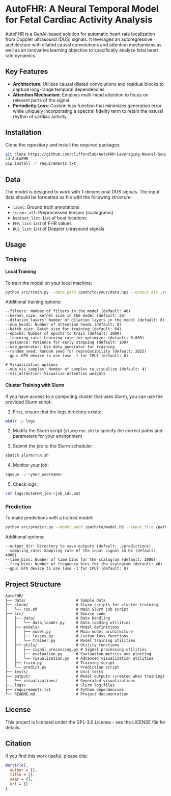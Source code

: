 # AutoFHR: A Neural Temporal Model for Fetal Cardiac Activity Analysis

AutoFHR is a GenAI-based solution for automatic heart rate localization from Doppler ultrasound (DUS) signals. It leverages an autoregressive architecture with dilated causal convolutions and attention mechanisms as well as an innovative learning objective to specifically analyze fetal heart rate dynamics.

## Key Features

- **Architecture**: Utilizes causal dilated convolutions and residual blocks to capture long-range temporal dependencies
- **Attention Mechanism**: Employs multi-head attention to focus on relevant parts of the signal
- **Periodicity Loss**: Custom loss function that minimizes generation error while uniquely incorporating a spectral fidelity term to retain the natural rhythm of cardiac activity

## Installation

Clone the repository and install the required packages:

```bash
git clone https://github.com/cliffordlab/AutoFHR-Leveraging-Neural-Sequential-Modeling-for-Ultrasound-Analysis.git
cd AutoFHR
pip install -r requirements.txt
```

## Data

The model is designed to work with 1-dimensional DUS signals. The input data should be formatted as file with the following structure:

- `label`: Ground truth annotations
- `tensor_all`: Preprocessed tensors (scalograms)
- `beatset_list`: List of beat locations
- `FHR_list`: List of FHR values
- `DUS_list`: List of Doppler ultrasound signals

## Usage

### Training

#### Local Training

To train the model on your local machine:

```bash
python src/train.py --data_path /path/to/your/data.npz --output_dir ./output
```

Additional training options:
```
--filters: Number of filters in the model (default: 40)
--kernel_size: Kernel size in the model (default: 20)
--dilation_layers: Number of dilation layers in the model (default: 8)
--num_heads: Number of attention heads (default: 8)
--batch_size: Batch size for training (default: 64)
--epochs: Number of epochs to train (default: 1000)
--learning_rate: Learning rate for optimizer (default: 0.005)
--patience: Patience for early stopping (default: 100)
--use_generator: Use data generator for training
--random_seed: Random seed for reproducibility (default: 2025)
--gpu: GPU device to use (use -1 for CPU) (default: 0)

# Visualization options
--num_vis_samples: Number of samples to visualize (default: 4)
--vis_attention: Visualize attention weights
```

#### Cluster Training with Slurm

If you have access to a computing cluster that uses Slurm, you can use the provided Slurm script:

1. First, ensure that the logs directory exists:
```bash
mkdir -p logs
```

2. Modify the Slurm script (`slurm/run.sh`) to specify the correct paths and parameters for your environment

3. Submit the job to the Slurm scheduler:
```bash
sbatch slurm/run.sh
```

4. Monitor your job:
```bash
squeue -u <your_username>
```

5. Check logs:
```bash
cat logs/AutoFHR_job-<job_id>.out
```

### Prediction

To make predictions with a trained model:

```bash
python src/predict.py --model_path /path/to/model.h5 --input_file /path/to/signal.wav
```

Additional options:
```
--output_dir: Directory to save outputs (default: ./predictions)
--sampling_rate: Sampling rate of the input signal in Hz (default: 4000)
--time_bins: Number of time bins for the scalogram (default: 1000)
--freq_bins: Number of frequency bins for the scalogram (default: 40)
--gpu: GPU device to use (use -1 for CPU) (default: 0)
```

## Project Structure

```
AutoFHR/
├── data/                      # Sample data
├── slurm/                     # Slurm scripts for cluster training
│   └── run.sh                 # Main Slurm job script
├── src/                       # Source code
│   ├── data/                  # Data handling
│   │   └── data_loader.py     # Data loading utilities
│   ├── models/                # Model definitions
│   │   ├── model.py           # Main model architecture
│   │   ├── losses.py          # Custom loss functions
│   │   └── trainer.py         # Model training utilities
│   ├── utils/                 # Utility functions
│   │   ├── signal_processing.py # Signal processing utilities
│   │   ├── evaluation.py      # Evaluation metrics and plotting
│   │   └── visualization.py   # Advanced visualization utilities
│   ├── train.py               # Training script
│   └── predict.py             # Prediction script
├── tests/                     # Unit tests
├── output/                    # Model outputs (created when training)
│   └── visualizations/        # Generated visualizations
├── logs/                      # Slurm log files
├── requirements.txt           # Python dependencies
└── README.md                  # Project documentation
```

## License

This project is licensed under the GPL-3.0 License - see the LICENSE file for details.

## Citation

If you find this work useful, please cite:

```bibtex
@article{,
  author = {},
  title = {},
  year = {},
  url = {}
}
```
